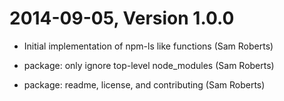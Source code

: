 2014-09-05, Version 1.0.0
=========================

 * Initial implementation of npm-ls like functions (Sam Roberts)

 * package: only ignore top-level node_modules (Sam Roberts)

 * package: readme, license, and contributing (Sam Roberts)
